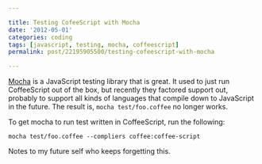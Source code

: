```yaml
---

title: Testing CofeeScript with Mocha
date: '2012-05-01'
categories: coding
tags: [javascript, testing, mocha, coffeescript]
permalink: post/22195905500/testing-cofeescript-with-mocha

---
```



[Mocha](http://visionmedia.github.com/mocha/) is a JavaScript testing
library that is great. It used to just run CoffeeScript out of the box,
but recently they factored support out, probably to support all kinds of
languages that compile down to JavaScript in the future. The result is,
`mocha test/foo.coffee` no longer works.

To get mocha to run test written in CoffeeScript, run the following:

    mocha test/foo.coffee --compliers coffee:coffee-script

Notes to my future self who keeps forgetting this.

